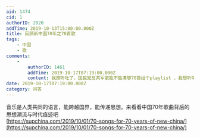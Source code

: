 ```yaml
---
aid: 1474
cid: 1
authorID: 2020
addTime: 2019-10-13T15:00:00.000Z
title: 回顾新中国70年之70首歌
tags:
    - 中国
    - 歌
comments:
    -
        authorID: 1461
        addTime: 2019-10-17T07:19:00.000Z
        content: 我擦听吐了，国民党反共军歌能不能凑够70首组个playlist ，我想听听祛祛魅。
date: 2019-10-17T07:19:00.000Z
category: 问答
---
```


音乐是人类共同的语言，能跨越国界，能传递思想。来看看中国70年歌曲背后的思想潮流与时代痕迹吧  
[https://supchina.com/2019/10/01/70-songs-for-70-years-of-new-china/](https://supchina.com/2019/10/01/70-songs-for-70-years-of-new-china/)
